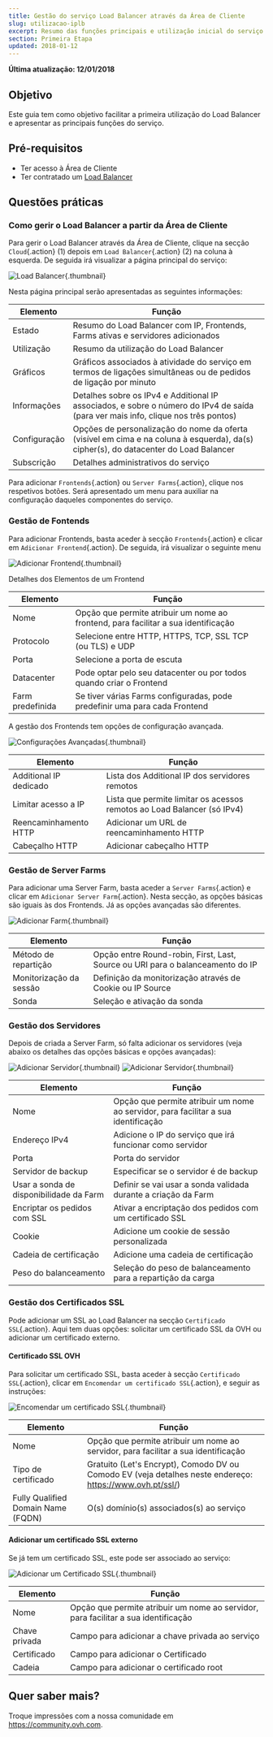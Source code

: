 ```yaml
---
title: Gestão do serviço Load Balancer através da Área de Cliente
slug: utilizacao-iplb
excerpt: Resumo das funções principais e utilização inicial do serviço Load Balancer através da Área de Cliente
section: Primeira Etapa
updated: 2018-01-12
---
```


**Última atualização: 12/01/2018**

## Objetivo

Este guia tem como objetivo facilitar a primeira utilização do Load Balancer e apresentar as principais funções do serviço.

## Pré-requisitos

- Ter acesso à Área de Cliente
- Ter contratado um [Load Balancer](https://www.ovh.pt/solucoes/load-balancer/)

## Questões práticas

### Como gerir o Load Balancer a partir da Área de Cliente 

Para gerir o Load Balancer através da Área de Cliente, clique na secção `Cloud`{.action} (1) depois em `Load Balancer`{.action} (2) na coluna à esquerda. De seguida irá visualizar a página principal do serviço: 

![Load Balancer](images/lb_main_page.png){.thumbnail}

Nesta página principal serão apresentadas as seguintes informações:

|Elemento|Função|
|---|---|
|Estado|Resumo do Load Balancer com IP, Frontends, Farms ativas e servidores adicionados|
|Utilização|Resumo da utilização do Load Balancer|
|Gráficos|Gráficos associados à atividade do serviço em termos de ligações simultâneas ou de pedidos de ligação por minuto|
|Informações|Detalhes sobre os IPv4 e Additional IP associados, e sobre o número do IPv4 de saída (para ver mais info, clique nos três pontos)|
|Configuração|Opções de personalização do nome da oferta (visível em cima e na coluna à esquerda), da(s) cipher(s), do datacenter do Load Balancer|
|Subscrição|Detalhes administrativos do serviço|


Para adicionar `Frontends`{.action} ou `Server Farms`{.action}, clique nos respetivos botões. Será apresentado um menu para auxiliar na configuração daqueles componentes do serviço.


### Gestão de Fontends

Para adicionar Frontends, basta aceder à secção `Frontends`{.action} e clicar em `Adicionar Frontend`{.action}. De seguida, irá visualizar o seguinte menu


![Adicionar Frontend](images/add_frontend.png){.thumbnail}

Detalhes dos Elementos de um Frontend


|Elemento|Função|
|---|---|
|Nome|Opção que permite atribuir um nome ao frontend, para facilitar a sua identificação|
|Protocolo|Selecione entre HTTP, HTTPS, TCP, SSL TCP (ou TLS) e UDP|
|Porta|Selecione a porta de escuta|
|Datacenter|Pode optar pelo seu datacenter ou por todos quando criar o Frontend|
|Farm predefinida|Se tiver várias Farms configuradas, pode predefinir uma para cada Frontend|

A gestão dos Frontends tem opções de configuração avançada. 


![Configurações Avançadas](images/advanced_frontend.png){.thumbnail}

|Elemento|Função|
|---|---|
|Additional IP dedicado|Lista dos Additional IP dos servidores remotos|
|Limitar acesso a IP|Lista que permite limitar os acessos remotos ao Load Balancer (só IPv4)|
|Reencaminhamento HTTP|Adicionar um URL de reencaminhamento HTTP|
|Cabeçalho HTTP|Adicionar cabeçalho HTTP|


### Gestão de Server Farms
Para adicionar uma Server Farm, basta aceder a `Server Farms`{.action} e clicar em `Adicionar Server Farm`{.action}. Nesta secção, as opções básicas são iguais às dos Frontends. Já as opções avançadas são diferentes.


![Adicionar Farm](images/advanced_cluster.png){.thumbnail}

|Elemento|Função|
|---|---|
|Método de repartição|Opção entre Round-robin, First, Last, Source ou URI para o balanceamento do IP|
|Monitorização da sessão|Definição da monitorização através de Cookie ou IP Source|
|Sonda|Seleção e ativação da sonda|


### Gestão dos Servidores
Depois de criada a Server Farm, só falta adicionar os servidores (veja abaixo os detalhes das opções básicas e opções avançadas):


![Adicionar Servidor](images/add_server.png){.thumbnail}
![Adicionar Servidor](images/add_server_advanced.png){.thumbnail}


|Elemento|Função|
|---|---|
|Nome|Opção que permite atribuir um nome ao servidor, para facilitar a sua identificação|
|Endereço IPv4|Adicione o IP do serviço que irá funcionar como servidor|
|Porta|Porta do servidor|
|Servidor de backup|Especificar se o servidor é de backup|
|Usar a sonda de disponibilidade da Farm|Definir se vai usar a sonda validada durante a criação da Farm|
|Encriptar os pedidos com SSL|Ativar a encriptação dos pedidos com um certificado SSL|
|Cookie|Adicione um cookie de sessão personalizada|
|Cadeia de certificação|Adicione uma cadeia de certificação|
|Peso do balanceamento|Seleção do peso de balanceamento para a repartição da carga|


### Gestão dos Certificados SSL
Pode adicionar um SSL ao Load Balancer na secção `Certificado SSL`{.action}. Aqui tem duas opções: solicitar um certificado SSL da OVH ou adicionar um certificado externo.

#### Certificado SSL OVH
Para solicitar um certificado SSL, basta aceder à secção `Certificado SSL`{.action}, clicar em `Encomendar um certificado SSL`{.action}, e seguir as instruções:


![Encomendar um certificado SSL](images/ordering_ssl.png){.thumbnail}


|Elemento|Função|
|---|---|
|Nome|Opção que permite atribuir um nome ao servidor, para facilitar a sua identificação|
|Tipo de certificado|Gratuito (Let's Encrypt), Comodo DV ou Comodo EV (veja detalhes neste endereço: https://www.ovh.pt/ssl/)|
|Fully Qualified Domain Name (FQDN)|O(s) domínio(s) associados(s) ao serviço|

#### Adicionar um certificado SSL externo
Se já tem um certificado SSL, este pode ser associado ao serviço:


![Adicionar um Certificado SSL](images/external_ssl.png){.thumbnail}


|Elemento|Função|
|---|---|
|Nome|Opção que permite atribuir um nome ao servidor, para facilitar a sua identificação|
|Chave privada|Campo para adicionar a chave privada ao serviço|
|Certificado|Campo para adicionar o Certificado|
|Cadeia|Campo para adicionar o certificado root|


## Quer saber mais?

Troque impressões com a nossa comunidade em <https://community.ovh.com>.